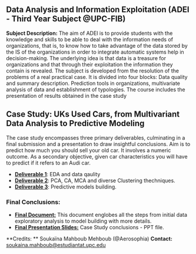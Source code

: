 ## Data Analysis and Information Exploitation (ADEI - Third Year Subject @UPC-FIB)

> 
**Subject Description:** The aim of ADEI is to provide students with the knowledge and skills to be able to deal with the information needs of organizations, that is, to know how to take advantage of the data stored by the IS of the organizations in order to integrate automatic systems help in decision-making. The underlying idea is that data is a treasure for organizations and that through their exploitation the information they contain is revealed. The subject is developed from the resolution of the problems of a real practical case. It is divided into four blocks: Data quality and summary description. Prediction tools in organizations, multivariate analysis of data and establishment of typologies. The course includes the presentation of results obtained in the case study


## Case Study: UKs Used Cars, from Multivariant Data Analysis to Predictive Modeling 

The case study encompasses three primary deliverables, culminating in a final submission and a presentation to draw insightful conclusions. 
Aim is to predict how much you should sell your old car. It involves a numeric outcome. As a secondary objective, given car characteristics you will have to predict if it refers to an Audi car.


- **[Deliverable 1](https://github.com/Aerosophia/ADEI-FIB/tree/main/D1 "Deliverable 1")**: EDA and data qaulity
- **[Deliverable 2](https://github.com/Aerosophia/ADEI-FIB/tree/main/D2 "Deliverable 2")**: PCA, CA, MCA and diverse Clustering thechniques.
- **[Deliverable 3](https://github.com/Aerosophia/ADEI-FIB/tree/main/D3 "Deliverable 3")**: Predictive models building.

### Final Conclusions:

- **[Final Document:](https://github.com/Aerosophia/ADEI-FIB/blob/main/Final/SoukainaMahboubMehboub-DelFinalRmd.pdf )** This document englobes all the steps from initial data exploratory analysis to model building with more details.
- **[Final Presentation Slides:](https://github.com/Aerosophia/ADEI-FIB/blob/main/Final/CaseStudy-Presentation.pptx "Final Presentation Slides:")** Case Study conclusions - PPT file.

**Credits: ** Soukaïna Mahboub Mehboub  (@Aerosophia)
**Contact:** soukaina.mahboub@estudiantat.upc.edu
